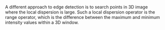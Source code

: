 A different approach to edge detection is to search points in 3D image where the local dispersion is large. Such a local dispersion operator is the range operator, which is the difference between the maximum and minimum intensity values within a 3D window.
